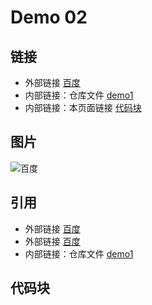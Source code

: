 # Demo 02
## 链接
- 外部链接 [百度](https://www.baidu.com)
- 内部链接：仓库文件 [demo1](demo1.md)
- 内部链接：本页面链接  [代码块](demo2.md#代码块)
## 图片
![百度](https://www.baidu.com/img/fnj_96d95207b4a706738f1b8be3b41ea9f3.gif)
## 引用
- 外部链接 [百度]
- 外部链接 [百度][baidu]
- 内部链接：仓库文件 [demo1]
## 代码块

<!-- 所有的链接放在最后定义 -->
[百度]:https://www.baidu.com
[baidu]:https://www.baidu.com
[demo1]:demo1.md
